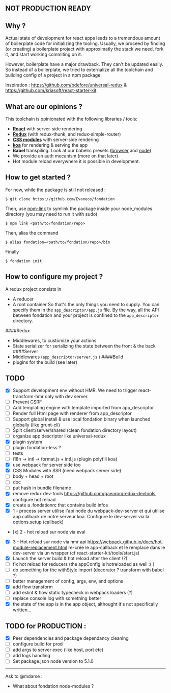## NOT PRODUCTION READY

## Why ?
Actual state of development for react apps leads to a tremendous amount of boilerplate code for initializing the tooling. Usually, we proceed by finding (or creating) a boilerplate project with approximatly the stack we need, fork it, and start working commiting on it.

However, boilerplate have a major drawback. They can't be updated easily. So instead of a boilerplate, we tried to externalize all the toolchain and building config of a project in a npm package.

Inspiration : https://github.com/bdefore/universal-redux & https://github.com/kriasoft/react-starter-kit

## What are our opinions ?
This toolchain is opinionated with the following libraries / tools:
- [**React**](https://github.com/facebook/react) with server-side rendering
- [**Redux**](https://github.com/rackt/redux) (with redux-thunk, and redux-simple-router)
- [**CSS modules**](https://github.com/css-modules/css-modules) with server-side rendering
- [**koa**](https://github.com/koajs/koa) for rendering & serving the app
- **Babel** transpiling. Look at our babelrc presets ([browser](https://github.com/Evaneos/fondation/blob/master/.babelrc.browser) and [node](https://github.com/Evaneos/fondation/blob/master/.babelrc.node))
- We provide an auth mecanism (more on that later)
- Hot module reload everywhere it is possible in development.

## How to get started ?
For now, while the package is still not released :
```shell
$ git clone https://github.com/Evaneos/fondation
```
Then, use [npm-link](https://docs.npmjs.com/cli/link) to symlink the package inside your node_modules directory (you may need to run it with sudo)
```shell
$ npm link <path/to/fondation/repo>
```
Then, alias the command
```
$ alias fondation=<path/to/fondation/repo>/bin
```
Finally
```
$ fondation init
```

## How to configure my project ?
A redux project consists in
- A reducer
- A root container
So that's the only things you need to supply. You can specify them in the `app_descriptor/app.js` file. By the way, all the API between fondation and your project is confined to the `app_descriptor` directory.

####Redux
- Middlewares, to customize your actions
- State serializer for serializing the state between the front & the back
####Server
- Middlewares (`app_descriptor/server.js` )
####Build
- plugins for the build (see later)

## TODO
* [x] Support development env without HMR. We need to trigger react-transform-hmr only with dev server.
* [ ] Prevent CSRF
* [ ] Add templating engine with template imported from app_descriptor
* [ ] Render full Html page with renderer from app_descriptor
* [ ] Support global install & use local fondation binary when launched globally (like grunt-cli)
* [ ] Split client/server/shared (clean fondation directory layout)
* [ ] organize app descriptor like universal-redux
* [x] plugin system
* [ ] plugin fondation-less ?
* [ ] tests
* [ ] i18n -> intl -> format.js + intl.js (plugin polyfill koa)
* [x] use webpack for server side too
* [x] CSS Modules with SSR (need webpack server side)
* [ ] body + head + root
* [ ] doc
* [ ] put hash in bundle filename
* [x] remove redux dev-tools https://github.com/gaearon/redux-devtools, configure hot reload
* [x] create a .fondationrc that contains build infos
* [x] 1 - process server
		utilise l'api node du webpack-dev-server et qui utilise app.callback de notre serveur koa. Configure le dev-server via la options.setup (callback)
* [x] 2 - hot reload sur node via eval

* [x] 3 - Hot reload sur node via hmr api
        https://webpack.github.io/docs/hot-module-replacement.html
        re-crée le app-callback et le remplace dans le dev-server via un wrapper (cf react-starter-kit/tools/start.js)
* [x] Launch the server build & hot reload after the client (?)
* [ ] fix hot reload for reducers (the appConfig is hotreloaded as well :( )
* [ ] do something for the withStyle import (decorator ? transform with babel ?)
* [ ] better management of config, args, env, and options
* [x] add flow transform
* [ ] add eslint & flow static typecheck in webpack loaders (?)
* [ ] replace console.log with something better
* [x] the state of the app is in the app object, althought it's not specifically written...
## TODO for PRODUCTION :
* [x] Peer dependencies and package dependancy cleaning
* [ ] configure build for prod
* [ ] add args to server exec (like host, port etc)
* [ ] add logs handling
* [ ] Set package.json node version to 5.1.0

---

Ask to @mdarse :
- What about fondation node-modules ?

